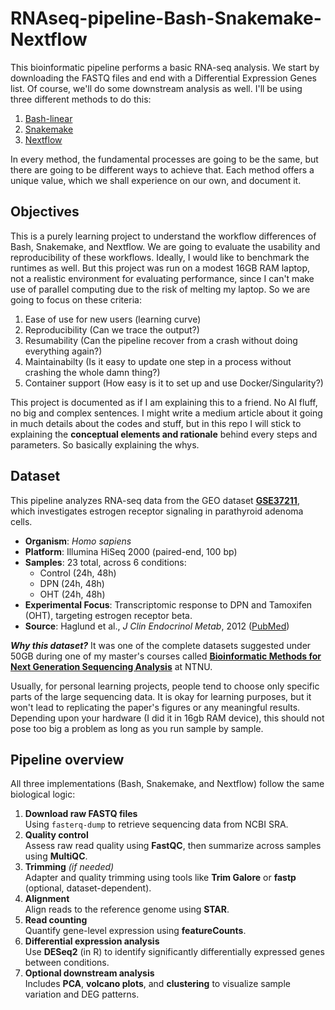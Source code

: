 # RNAseq-pipeline-Bash-Snakemake-Nextflow

This bioinformatic pipeline performs a basic RNA-seq analysis. We start by downloading the FASTQ files and end with a Differential Expression Genes list. Of course, we'll do some downstream analysis as well. I'll be using three different methods to do this:
1. [Bash-linear](bash/bash-readme.md)
2. [Snakemake](snakemake/snakemake-readme.md)
3. [Nextflow](nextflow/nextflow-readme.md)

In every method, the fundamental processes are going to be the same, but there are going to be different ways to achieve that. Each method offers a unique value, which we shall experience on our own, and document it.

## Objectives
This is a purely learning project to understand the workflow differences of Bash, Snakemake, and Nextflow. We are going to evaluate the usability and reproducibility of these workflows. Ideally, I would like to benchmark the runtimes as well. But this project was run on a modest 16GB RAM laptop, not a realistic environment for evaluating performance, since I can't make use of parallel computing due to the risk of melting my laptop. So we are going to focus on these criteria:
1. Ease of use for new users (learning curve)
2. Reproducibility (Can we trace the output?)
3. Resumability (Can the pipeline recover from a crash without doing everything again?)
4. Maintainabilty (Is it easy to update one step in a process without crashing the whole damn thing?)
5. Container support (How easy is it to set up and use Docker/Singularity?)
   
This project is documented as if I am explaining this to a friend. No AI fluff, no big  and complex sentences.
I might write a medium article about it going in much details about the codes and stuff, but in this repo I will stick to explaining the **conceptual elements and rationale** behind every steps and parameters. So basically explaining the whys.

## Dataset
This pipeline analyzes RNA-seq data from the GEO dataset **[GSE37211](https://www.ncbi.nlm.nih.gov/geo/query/acc.cgi?acc=GSE37211)**, which investigates estrogen receptor signaling in parathyroid adenoma cells.

- **Organism**: *Homo sapiens*
- **Platform**: Illumina HiSeq 2000 (paired-end, 100 bp)
- **Samples**: 23 total, across 6 conditions:
  - Control (24h, 48h)
  - DPN (24h, 48h)
  - OHT (24h, 48h)
- **Experimental Focus**: Transcriptomic response to DPN and Tamoxifen (OHT), targeting estrogen receptor beta.
- **Source**: Haglund et al., *J Clin Endocrinol Metab*, 2012 ([PubMed](https://pubmed.ncbi.nlm.nih.gov/23024189/))



***Why this dataset?*** It was one of the complete datasets suggested under 50GB during one of my master's courses called **[Bioinformatic Methods for Next Generation Sequencing Analysis](https://www.ntnu.edu/studies/courses/MOL8008#tab=omEmnet)** at NTNU.

Usually, for personal learning projects, people tend to choose only specific parts of the large sequencing data. It is okay for learning purposes, but it won't lead to replicating the paper's figures or any meaningful results. Depending upon your hardware (I did it in 16gb RAM device), this should not pose too big a problem as long as you run sample by sample.

## Pipeline overview
All three implementations (Bash, Snakemake, and Nextflow) follow the same biological logic:

1. **Download raw FASTQ files**  
   Using `fasterq-dump` to retrieve sequencing data from NCBI SRA.
2. **Quality control**  
   Assess raw read quality using **FastQC**, then summarize across samples using **MultiQC**.
3. **Trimming** *(if needed)*  
   Adapter and quality trimming using tools like **Trim Galore** or **fastp** (optional, dataset-dependent).
4. **Alignment**  
   Align reads to the reference genome using **STAR**.
5. **Read counting**  
   Quantify gene-level expression using **featureCounts**.
6. **Differential expression analysis**  
   Use **DESeq2** (in R) to identify significantly differentially expressed genes between conditions.
7. **Optional downstream analysis**  
   Includes **PCA**, **volcano plots**, and **clustering** to visualize sample variation and DEG patterns.

